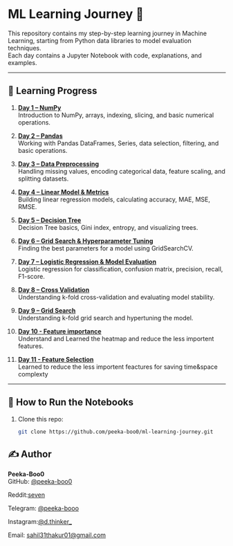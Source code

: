 # ML Learning Journey 📓

This repository contains my step-by-step learning journey in Machine Learning, starting from Python data libraries to model evaluation techniques.  
Each day contains a Jupyter Notebook with code, explanations, and examples.

---

## 📅 Learning Progress

1. **[Day 1 – NumPy](notebooks/Day_01_Numpy.ipynb)**  
   Introduction to NumPy, arrays, indexing, slicing, and basic numerical operations.

2. **[Day 2 – Pandas](notebooks/Day_02_Pandas.ipynb)**  
   Working with Pandas DataFrames, Series, data selection, filtering, and basic operations.

3. **[Day 3 – Data Preprocessing](notebooks/Day_03_Data_Preprocessing.ipynb)**  
   Handling missing values, encoding categorical data, feature scaling, and splitting datasets.

4. **[Day 4 – Linear Model & Metrics](notebooks/Day_04_Linear_Model_and_Metrics.ipynb)**  
   Building linear regression models, calculating accuracy, MAE, MSE, RMSE.

5. **[Day 5 – Decision Tree](notebooks/Day_05_Decision_Tree.ipynb)**  
   Decision Tree basics, Gini index, entropy, and visualizing trees.

6. **[Day 6 – Grid Search & Hyperparameter Tuning](notebooks/Day_06_GridSearch_Hyperparameter_Tuning.ipynb)**  
   Finding the best parameters for a model using GridSearchCV.

7. **[Day 7 – Logistic Regression & Model Evaluation](notebooks/Day_07_Logistic_Regression_and_Model_Evaluation.ipynb)**  
   Logistic regression for classification, confusion matrix, precision, recall, F1-score.

8. **[Day 8 – Cross Validation](notebooks/Day_08_Cross_Validation.ipynb)**  
   Understanding k-fold cross-validation and evaluating model stability.

9. **[Day 9 – Grid Search](notebooks/Day_09_gridsearchcv_decisiontree.ipynb)**  
   Understanding k-fold grid search and hypertuning the model.
   
10. **[Day 10 - Feature importance](notebooks/Day_10_feature_importance_selection.ipynb)**  
   Understand and Learned the heatmap and reduce the less importent features.

11. **[Day 11 - Feature Selection](notebooks/Day_11_RF_FeatureSelection.ipynb)**  
   Learned to reduce the less importent feactures for saving time&space complexty
---

## 📌 How to Run the Notebooks
1. Clone this repo:
   ```bash
   git clone https://github.com/peeka-boo0/ml-learning-journey.git
## ✍️ Author

**Peeka-Boo0**  
GitHub: [@peeka-boo0](https://github.com/peeka-boo0) 
 
Reddit:[seven](https://www.reddit.com/u/OrdinaryCheck4667/s/OCT7CGVVZV)  

Telegram: [@peeka-booo](http://t.me/peeka_booo)

Instagram:[@d.thinker_](https://www.instagram.com/d.thinker__?igsh=cThkb2JoemJ6cTl4)

Email: sahil31thakur01@gmail.com
